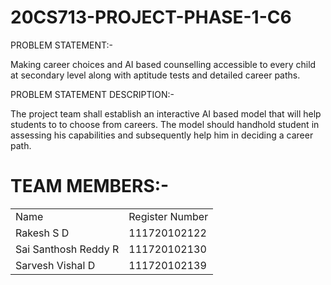 # 20CS713-PROJECT-PHASE-1-C6

PROBLEM STATEMENT:-

Making career choices and AI based counselling accessible to every child at secondary level along with aptitude tests and detailed career paths.


PROBLEM STATEMENT DESCRIPTION:-

The project team shall establish an interactive AI based model that will help students to to choose from careers. The model should handhold student in assessing his capabilities and subsequently help him in deciding a career path.

#  TEAM MEMBERS:-

<table>
  <tr>
    <td>Name</td>
    <td>Register Number</td>
  </tr>
  <tr>
    <td>Rakesh S D</td>
    <td>111720102122</td>
  </tr>
  <tr>
    <td>Sai Santhosh Reddy R</td>
    <td>111720102130</td>
  </tr>
  <tr>
    <td>Sarvesh Vishal D</td>
    <td>111720102139</td>
  </tr>
</table>
